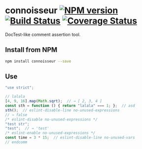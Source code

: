 # connoisseur [![NPM version][npm-image]][npm-url] [![Build Status][travis-image]][travis-url] [![Coverage Status][coveralls-image]][coveralls-url]

DocTest-like comment assertion tool.

## Install from NPM

```sh
npm install connoisseur --save
```

## Use

```js
"use strict";

// lalala
[4, 9, 16].map(Math.sqrt);  // → [ 2, 3, 4 ]
const sth = function () { return "lalala" === 1; };  // asd
sth();  // eslint-disable-line no-unused-expressions
// → false
/* eslint-disable no-unused-expressions */
"test str";
"test";  // → 'test'
/* eslint-enable no-unused-expressions */
const time = 3 * 15;  // eslint-disable-line no-unused-vars
// endcomm
```

[npm-image]: https://img.shields.io/npm/v/connoisseur.svg?style=flat-square
[npm-url]: https://www.npmjs.com/package/connoisseur
[travis-image]: https://img.shields.io/travis/BYK/connoisseur/master.svg?style=flat-square
[travis-url]: https://travis-ci.org/BYK/connoisseur
[coveralls-image]: https://img.shields.io/coveralls/BYK/connoisseur/master.svg?style=flat-square
[coveralls-url]: https://coveralls.io/r/BYK/connoisseur?branch=master
